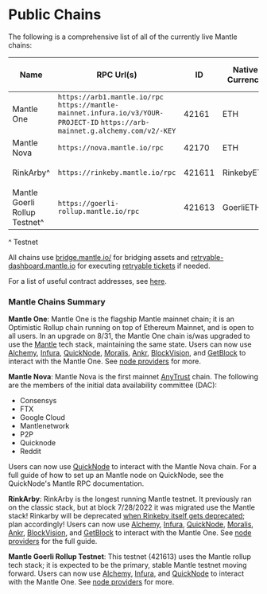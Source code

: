 # Public Chains

The following is a comprehensive list of all of the currently live Mantle chains:

| Name                         | RPC Url(s)                                                                                                                         | ID     | Native Currency | Explorer(s)                                                          | Underlying L1 | Current Tech Stack  | Sequencer Feed                         | Mantle Seed Database URLs                 |
| ---------------------------- | ---------------------------------------------------------------------------------------------------------------------------------- | ------ | --------------- | -------------------------------------------------------------------- | ------------- | ------------------- | -------------------------------------- | ---------------------------------------- |
| Mantle One                 | `https://arb1.mantle.io/rpc` `https://mantle-mainnet.infura.io/v3/YOUR-PROJECT-ID` `https://arb-mainnet.g.alchemy.com/v2/-KEY` | 42161  | ETH             | `https://arbiscan.io/` `https://explorer.mantle.io/`               | Ethereum      | Mantle Rollup (8/31) | `wss://arb1.mantle.io/feed`          |  `snapshot.mantle.io/mainnet/mantle.tar`                        |
| Mantle Nova                | `https://nova.mantle.io/rpc`                                                                                                     | 42170  | ETH             | `https://nova-explorer.mantle.io/`                                 | Ethereum      | Mantle AnyTrust      | `wss://nova.mantle.io/feed`          | N/A                                      |
| RinkArby^                    | `https://rinkeby.mantle.io/rpc`                                                                                                  | 421611 | RinkebyETH      | `https://testnet.arbiscan.io` `https://rinkeby-explorer.mantle.io` | Rinkeby       | Mantle Rollup        | `wss://rinkeby.mantle.io/feed`       | `snapshot.mantle.io/rinkeby/mantle.tar` |
| Mantle Goerli Rollup Testnet^ | `https://goerli-rollup.mantle.io/rpc`                                                                                            | 421613 | GoerliETH       | `https://goerli-rollup-explorer.mantle.io`                         | Goerli        | Mantle Rollup        | `wss://goerli-rollup.mantle.io/feed` | N/A                                      |

^ Testnet

All chains use [bridge.mantle.io/](https://bridge.mantle.io/) for bridging assets and [retryable-dashboard.mantle.io](https://retryable-dashboard.mantle.io/) for executing [retryable tickets](l1-to-l2-messagaing) if needed.

For a list of useful contract addresses, see [here](useful-addresses).

### Mantle Chains Summary

**Mantle One**: Mantle One is the flagship Mantle mainnet chain; it is an Optimistic Rollup chain running on top of Ethereum Mainnet, and is open to all users. In an upgrade on 8/31, the Mantle One chain is/was upgraded to use the [Mantle](https://medium.com/mantlenetwork/its-mantle-time-86944693bf29) tech stack, maintaining the same state.
Users can now use [Alchemy](https://alchemy.com/?a=mantle-docs), [Infura](https://infura.io/), [QuickNode](https://www.quicknode.com), [Moralis](https://moralis.io/), [Ankr](https://www.ankr.com/), [BlockVision](https://blockvision.org/), and [GetBlock](https://getblock.io/) to interact with the Mantle One. See [node providers](node-providers) for more.

**Mantle Nova**: Mantle Nova is the first mainnet [AnyTrust](inside-anytrust) chain. The following are the members of the initial data availability committee (DAC):
- Consensys
- FTX
- Google Cloud
- Mantlenetwork
- P2P
- Quicknode
- Reddit

Users can now use [QuickNode](https://www.quicknode.com) to interact with the Mantle Nova chain. For a full guide of how to set up an Mantle node on QuickNode, see the QuickNode's Mantle RPC documentation.

**RinkArby**: RinkArby is the longest running Mantle testnet. It previously ran on the classic stack, but at block 7/28/2022 it was migrated use the Mantle stack! Rinkarby will be deprecated [when Rinkeby itself gets deprecated](https://blog.ethereum.org/2022/06/21/testnet-deprecation/); plan accordingly!
Users can now use [Alchemy](https://alchemy.com/?a=mantle-docs), [Infura](https://infura.io/), [QuickNode](https://www.quicknode.com), [Moralis](https://moralis.io/), [Ankr](https://www.ankr.com/), [BlockVision](https://blockvision.org/), and [GetBlock](https://getblock.io/) to interact with the Mantle One. See [node providers](node-providers) for the full guide.

**Mantle Goerli Rollup Testnet**: This testnet (421613) uses the Mantle rollup tech stack; it is expected to be the primary, stable Mantle testnet moving forward.
Users can now use [Alchemy](https://alchemy.com/?a=mantle-docs), [Infura](https://infura.io/), and [QuickNode](https://www.quicknode.com) to interact with the Mantle One. See [node providers](./node-running/node-providers.md) for more.
